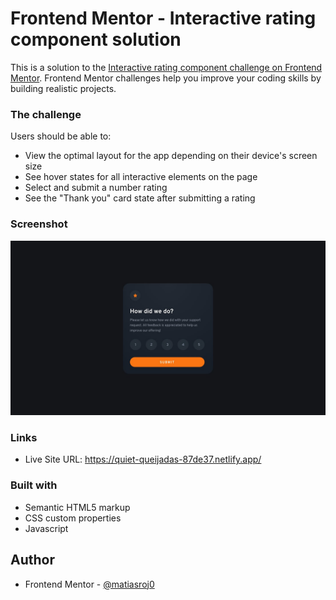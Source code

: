 # Frontend Mentor - Interactive rating component solution

This is a solution to the [Interactive rating component challenge on Frontend Mentor](https://www.frontendmentor.io/challenges/interactive-rating-component-koxpeBUmI). Frontend Mentor challenges help you improve your coding skills by building realistic projects. 

### The challenge

Users should be able to:

- View the optimal layout for the app depending on their device's screen size
- See hover states for all interactive elements on the page
- Select and submit a number rating
- See the "Thank you" card state after submitting a rating

### Screenshot

![](./design/desktop-design.jpg)

### Links

- Live Site URL: https://quiet-queijadas-87de37.netlify.app/

### Built with

- Semantic HTML5 markup
- CSS custom properties
- Javascript

## Author

- Frontend Mentor - [@matiasroj0](https://www.frontendmentor.io/profile/matiasroj0)
